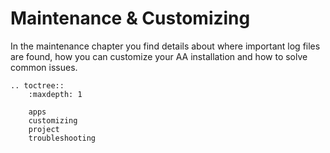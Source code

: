 # Maintenance & Customizing

In the maintenance chapter you find details about where important log files are found, how you can customize your AA installation and how to solve common issues.

```eval_rst
.. toctree::
    :maxdepth: 1

    apps
    customizing
    project
    troubleshooting

```
